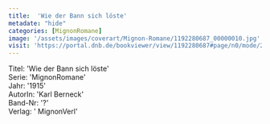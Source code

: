 ```yaml
---
title:  'Wie der Bann sich löste'
metadate: "hide"
categories: [MignonRomane]
image: '/assets/images/coverart/Mignon-Romane/1192280687_00000010.jpg'
visit: 'https://portal.dnb.de/bookviewer/view/1192280687#page/n0/mode/2up'
---
```

Titel: 'Wie der Bann sich löste' <br>
Serie: 'MignonRomane' <br>
Jahr: '1915' <br>
AutorIn: 'Karl Berneck' <br>
Band-Nr: '?' <br>
Verlag: ' MignonVerl'